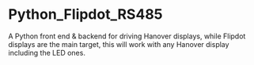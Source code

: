 # Python_Flipdot_RS485
A Python front end &amp; backend for driving Hanover displays, while Flipdot displays are the main target, this will work with any Hanover display including the LED ones.
